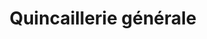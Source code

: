 ---
title: "Quincaillerie générale"
url: /kinshasa/quincaillerie-generale/
shop: matériel informatique
---